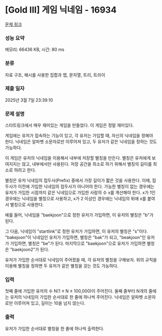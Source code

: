 # [Gold III] 게임 닉네임 - 16934 

[문제 링크](https://www.acmicpc.net/problem/16934) 

### 성능 요약

메모리: 66436 KB, 시간: 80 ms

### 분류

자료 구조, 해시를 사용한 집합과 맵, 문자열, 트리, 트라이

### 제출 일자

2025년 3월 7일 23:39:10

### 문제 설명

<p>스타트링크에서 매우 재미있는 게임을 만들었다. 이 게임은 정말 재미있다.</p>

<p>게임에는 유저가 접속하는 기능이 있고, 각 유저는 가입할 때, 자신의 닉네임을 정해야 한다. 닉네임은 알파벳 소문자로만 이루어져 있고, 두 유저가 같은 닉네임을 정하는 것도 가능하다.</p>

<p>이 게임은 유저의 닉네임을 이용해서 내부에 저장할 별칭을 만든다. 별칭은 유저에게 보여지지는 않고, 내부에서만 사용된다. 저장 공간을 최소로 하기 위해서 별칭의 길이를 최소로 하려고 한다.</p>

<p>별칭은 유저 닉네임의 접두사(Prefix) 중에서 가장 길이가 짧은 것을 사용한다. 이때, 접두사가 이전에 가입한 닉네임의 접두사가 아니어야 한다. 가능한 별칭이 없는 경우에는 유저가 가입한 시점까지 같은 닉네임으로 가입한 사람의 수 x를 계산해야 한다. x가 1인 경우에는 닉네임을 별칭으로 사용하고, x가 2 이상인 경우에는 닉네임의 뒤에 x를 붙여서 별칭으로 사용한다.</p>

<p>예를 들어, 닉네임을 "baekjoon"으로 정한 유저가 가입하면, 이 유저의 별칭은 "b"가 된다. </p>

<p>그 다음, 닉네임이 "startlink"로 정한 유저가 가입하면, 이 유저의 별칭은 "s"이다. "bakejoon"이 닉네임인 유저가 가입하면, 별칭은 "bak"가 되고, "beakjoon"인 유저가 가입하면, 별칭은 "be"가 된다. 마지막으로 "baekjoon"으로 유저가 가입하면 별칭은 "baekjoon2"가 된다.</p>

<p>유저가 가입한 순서대로 닉네임이 주어졌을 때, 각 유저의 별칭을 구해보자. 위의 규칙을 이용해 별칭을 정하면 두 유저가 같은 별칭을 갖는 것도 가능하다.</p>

### 입력 

 <p>첫째 줄에 가입한 유저의 수 N(1 ≤ N ≤ 100,000)이 주어진다. 둘째 줄부터 N개의 줄에는 유저의 닉네임이 가입한 순서대로 한 줄에 하나씩 주어진다. 닉네임은 알파벳 소문자로만 이루어져 있고, 길이는 10을 넘지 않는다.</p>

### 출력 

 <p>유저가 가입한 순서대로 별칭을 한 줄에 하나씩 출력한다.</p>

